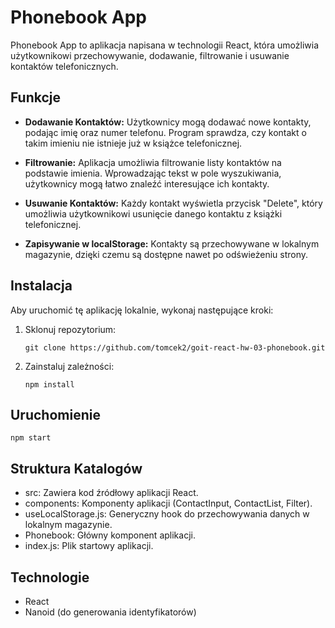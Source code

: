 # Phonebook App

Phonebook App to aplikacja napisana w technologii React, która umożliwia
użytkownikowi przechowywanie, dodawanie, filtrowanie i usuwanie kontaktów
telefonicznych.

## Funkcje

- **Dodawanie Kontaktów:** Użytkownicy mogą dodawać nowe kontakty, podając imię
  oraz numer telefonu. Program sprawdza, czy kontakt o takim imieniu nie
  istnieje już w książce telefonicznej.

- **Filtrowanie:** Aplikacja umożliwia filtrowanie listy kontaktów na podstawie
  imienia. Wprowadzając tekst w pole wyszukiwania, użytkownicy mogą łatwo
  znaleźć interesujące ich kontakty.

- **Usuwanie Kontaktów:** Każdy kontakt wyświetla przycisk "Delete", który
  umożliwia użytkownikowi usunięcie danego kontaktu z książki telefonicznej.

- **Zapisywanie w localStorage:** Kontakty są przechowywane w lokalnym
  magazynie, dzięki czemu są dostępne nawet po odświeżeniu strony.

## Instalacja

Aby uruchomić tę aplikację lokalnie, wykonaj następujące kroki:

1. Sklonuj repozytorium:

   ```shell
   git clone https://github.com/tomcek2/goit-react-hw-03-phonebook.git
   ```

2. Zainstaluj zależności:

   ```shell
   npm install
   ```

## Uruchomienie

```shell
npm start
```

## Struktura Katalogów

- src: Zawiera kod źródłowy aplikacji React.
- components: Komponenty aplikacji (ContactInput, ContactList, Filter).
- useLocalStorage.js: Generyczny hook do przechowywania danych w lokalnym
  magazynie.
- Phonebook: Główny komponent aplikacji.
- index.js: Plik startowy aplikacji.

## Technologie

- React
- Nanoid (do generowania identyfikatorów)
